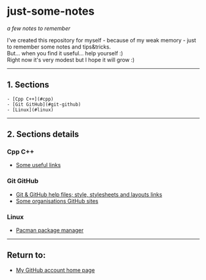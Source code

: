 # just-some-notes

_a few notes to remember_

I've created this repository for myself - because of my weak memory - just to remember some notes and tips&tricks.
<br>But... when you find it useful... help yourself :)
<br>Right now it's very modest but I hope it will grow :)

---

## 1. Sections

    - [Cpp C++](#cpp)
    - [Git GitHub](#git-github)
    - [Linux](#linux)

---

## 2. Sections details

### <a name="cpp">Cpp C++</a>

- [Some useful links](./Cpp%20C%2B%2B/useful-links.md)

### <a name="git-github">Git GitHub</a>

- [Git & GitHub help files; style, stylesheets and layouts links](./Git%20GitHub/help-styles.md)
- [Some organisations GitHub sites](./Git%20GitHub/organisations.md)

### <a name="linux">Linux</a>

- [Pacman package manager](./linux/pacman.md)

---

## Return to:

- [My GitHub account home page](https://github.com/ktprezes)
